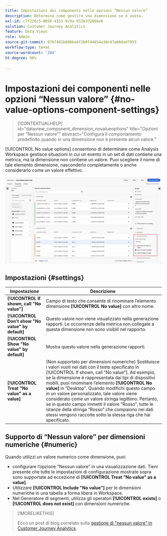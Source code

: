 ```yaml
---
title: Impostazioni dei componenti nelle opzioni “Nessun valore”
description: Determina come gestire una dimensione se è vuota.
exl-id: c7f226c5-0058-4151-9c9a-652b37266beb
solution: Customer Journey Analytics
feature: Data Views
role: Admin
source-git-commit: 976f481b6886a4f260f44854a30c47ab0dad7955
workflow-type: tm+mt
source-wordcount: '284'
ht-degree: 96%

---
```


# Impostazioni dei componenti nelle opzioni “Nessun valore” {#no-value-options-component-settings}

<!-- markdownlint-disable MD034 -->

>[!CONTEXTUALHELP]
>id="dataview_component_dimension_novalueoptions"
>title="Opzioni per “Nessun valore”"
>abstract="Configura il comportamento predefinito quando in una dimensione non è presente alcun valore."

<!-- markdownlint-enable MD034 -->


[!UICONTROL No value options] consentono di determinare come Analysis Workspace gestisce situazioni in cui un evento in un set di dati contiene una metrica, ma la dimensione non contiene un valore. Puoi scegliere il nome di tale elemento dimensione, nasconderlo completamente o anche considerarlo come un valore effettivo.

![Opzioni per “Nessun valore”](../assets/no-value-options.png)

## Impostazioni {#settings}

| Impostazione | Descrizione |
| --- | --- |
| **[!UICONTROL If shown, call "No value"]** | Campo di testo che consente di rinominare l’elemento dimensione **[!UICONTROL No value]** con altro nome. |
| **[!UICONTROL Don't show "No value" by default]** | Questo valore non viene visualizzato nella generazione rapporti. Le occorrenze della metrica non collegate a questa dimensione non sono visibili nel rapporto. |
| **[!UICONTROL Show "No value" by default]** | Mostra questo valore nella generazione rapporti. |
| **[!UICONTROL Treat "No value" as a value]** | (Non supportato per dimensioni numeriche) Sostituisce i valori vuoti nei dati con il testo specificato in [!UICONTROL If shown, call "No value"]. Ad esempio, se la dimensione è rappresentata dai tipi di dispositivi mobili, puoi rinominare l’elemento **[!UICONTROL No value]** in “Desktop”. Quando modifichi questo campo in un valore personalizzato, tale valore viene considerato come un valore stringa legittimo. Pertanto, se in questo campo immetti il valore “Rosso”, tutte le istanze della stringa “Rosso” che compaiono nei dati stessi vengono raccolte sotto la stessa riga che hai specificato. |

## Supporto di “Nessun valore” per dimensioni numeriche {#numeric}

Quando utilizzi un valore numerico come dimensione, puoi

* configurare l’opzione “Nessun valore” in una visualizzazione dati. Tieni presente che tutte le impostazioni di configurazione mostrate sopra sono supportate ad eccezione di **[!UICONTROL Treat "No value" as a value]**.
* Utilizzare **[!UICONTROL Include "No value"]** per le dimensioni numeriche in una tabella a forma libera in Workspace.
* Nel Generatore di segmenti, utilizza gli operatori **[!UICONTROL exists]** o **[!UICONTROL does not exist]** con dimensioni numeriche.


>[!MORELIKETHIS]
>
>Ecco un post di blog correlato sulla [gestione di “nessun valore” in Customer Journey Analytics](https://experienceleaguecommunities.adobe.com/t5/adobe-analytics-blogs/handling-quot-no-value-quot-in-customer-journey-analytics/ba-p/597339).

